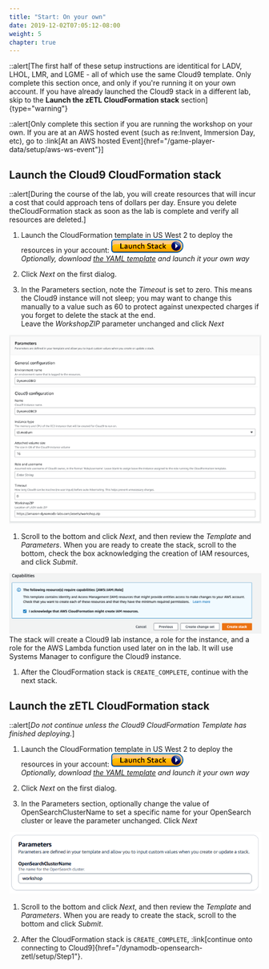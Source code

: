 ```yaml
---
title: "Start: On your own"
date: 2019-12-02T07:05:12-08:00
weight: 5
chapter: true
---
```


::alert[The first half of these setup instructions are identitical for LADV, LHOL, LMR, and LGME - all of which use the same Cloud9 template. Only complete this section once, and only if you're running it on your own account. If you have already launched the Cloud9 stack in a different lab, skip to the **Launch the zETL CloudFormation stack** section]{type="warning"}

::alert[Only complete this section if you are running the workshop on your own. If you are at an AWS hosted event (such as re\:Invent, Immersion Day, etc), go to :link[At an AWS hosted Event]{href="/game-player-data/setup/aws-ws-event"}]

## Launch the Cloud9 CloudFormation stack
::alert[During the course of the lab, you will create resources that will incur a cost that could approach tens of dollars per day. Ensure you delete theCloudFormation stack as soon as the lab is complete and verify all resources are deleted.]

1. Launch the CloudFormation template in US West 2 to deploy the resources in your account:  [![CloudFormation](/static/images/cloudformation-launch-stack.png)](https://console.aws.amazon.com/cloudformation/home?region=us-west-2#/stacks/new?stackName=DynamoDBID&templateURL=:param{key="design_patterns_s3_lab_yaml"})  
  *Optionally, download [the YAML template](:param{key="design_patterns_s3_lab_yaml"}) and launch it your own way*

1. Click *Next* on the first dialog.

1. In the Parameters section, note the *Timeout* is set to zero. This means the Cloud9 instance will not sleep; you may want to change this manually to a value such as 60 to protect against unexpected charges if you forget to delete the stack at the end.  
Leave the *WorkshopZIP* parameter unchanged and click *Next*

![CloudFormation parameters](/static/images/awsconsole1.png)

1. Scroll to the bottom and click *Next*, and then review the *Template* and *Parameters*. When you are ready to create the stack, scroll to the bottom, check the box acknowledging the creation of IAM resources, and click *Submit*.  
   
![Acknowledge IAM role capabilities](/static/images/awsconsole2.png)
  The stack will create a Cloud9 lab instance, a role for the instance, and a role for the AWS Lambda function used later on in the lab. It will use Systems Manager to configure the Cloud9 instance.

1. After the CloudFormation stack is `CREATE_COMPLETE`, continue with the next stack.  

## Launch the zETL CloudFormation stack

::alert[_Do not continue unless the Cloud9 CloudFormation Template has finished deploying._]

1. Launch the CloudFormation template in US West 2 to deploy the resources in your account:  [![CloudFormation](/static/images/cloudformation-launch-stack.png)](https://console.aws.amazon.com/cloudformation/home?region=us-west-2#/stacks/new?stackName=DynamoDBzETL&templateURL=:param{key="lhol_ddb_os_zetl_setup_yaml"})  
  *Optionally, download [the YAML template](:param{key="lhol_ddb_os_zetl_setup_yaml"}) and launch it your own way*

1. Click *Next* on the first dialog.

1. In the Parameters section, optionally change the value of OpenSearchClusterName to set a specific name for your OpenSearch cluster or leave the parameter unchanged. Click *Next*

![CloudFormation parameters](/static/images/zetl-cfn-console1.png)

1. Scroll to the bottom and click *Next*, and then review the *Template* and *Parameters*. When you are ready to create the stack, scroll to the bottom and click *Submit*.  

1. After the CloudFormation stack is `CREATE_COMPLETE`, :link[continue onto connecting to Cloud9]{href="/dynamodb-opensearch-zetl/setup/Step1"}.  